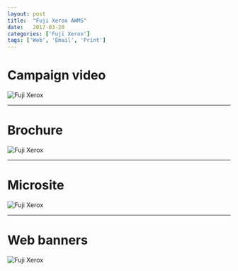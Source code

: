 ```yaml
---
layout: post
title:  "Fuji Xerox AWMS"
date:   2017-03-20
categories: ['Fuji Xerox']
tags: ['Web', 'Email', 'Print']
---
```


# Campaign video
![Fuji Xerox](https://raw.githubusercontent.com/gbjack/gbjack.github.io/master/assets/images/f1.png)


---


# Brochure
![Fuji Xerox](https://raw.githubusercontent.com/gbjack/gbjack.github.io/master/assets/images/f3.png)


---


# Microsite
![Fuji Xerox](https://raw.githubusercontent.com/gbjack/gbjack.github.io/master/assets/images/f4.png)


---


# Web banners
![Fuji Xerox](https://raw.githubusercontent.com/gbjack/gbjack.github.io/master/assets/images/f5.png)

